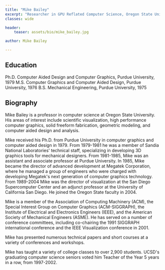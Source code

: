 ```yaml
---
title: "Mike Bailey"
excerpt: "Researcher in GPU Reflated Computer Science, Oregon State University"
classes: wide

header:
    teaser: assets/bio/mike_bailey.jpg

author: Mike Bailey

---
```

## Education

Ph.D. Computer Aided Design and Computer Graphics, Purdue University, 1979
M.S. Computer Graphics and Computer Aided Design, Purdue University, 1976
B.S. Mechanical Engineering, Purdue University, 1975

## Biography

Mike Bailey is a professor in computer science at Oregon State University. His areas of interest include scientific visualization, high performance computer graphics, solid freeform fabrication, geometric modeling, and computer aided design and analysis.

Mike received his Ph.D. from Purdue University in computer graphics and computer aided design in 1979. From 1979-1981 he was a member of Sandia National Laboratories' technical staff, specializing in developing 3D graphics tools for mechanical designers. From 1981-1985, Mike was an assistant and associate professor at Purdue University. In 1985, Mike became the director of advanced development at Megatek Corporation, where he managed a group of engineers who were charged with developing Megatek's next generation of computer graphics technology. From 1989-2004 Mike was the director of visualization at the San Diego Supercomputer Center and an adjunct professor at the University of California San Diego. He joined the Oregon State faculty in 2004.

Mike is a member of the Association of Computing Machinery (ACM), the Special Interest Group on Computer Graphics (ACM-SIGGRAPH), the Institute of Electrical and Electronics Engineers (IEEE), and the American Society of Mechanical Engineers (ASME). He has served on a number of conference committees, including co-chairing the 1991 SIGGRAPH international conference and the IEEE Visualization conference in 2001.

Mike has presented numerous technical papers and short courses at a variety of conferences and workshops.

Mike has taught a variety of college classes to over 2,900 students. UCSD's graduating computer science seniors voted him Teacher of the Year 5 years in a row, from 1997-2002.


